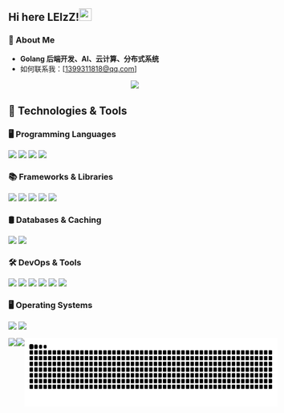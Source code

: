 ## Hi here LEIzZ!<img src="https://raw.githubusercontent.com/MartinHeinz/MartinHeinz/master/wave.gif" width="25px" height="25px" />
###  🤔 About Me
- **Golang 后端开发、AI、云计算、分布式系统**
- 如何联系我：[1399311818@qq.com]

<div align="center">
    <img src="https://github.com/user-attachments/assets/93f50043-52cf-4f69-86b5-f2616822a5a4" width="50%">
</div>

## 🔧 Technologies & Tools

### 🖥️ Programming Languages  
![](https://img.shields.io/badge/Golang-informational?style=flat&logo=go&logoColor=white&color=2bbc8a&labelWidth=100)
![](https://img.shields.io/badge/C++-informational?style=flat&logo=c%2B%2B&logoColor=white&color=2bbc8a&labelWidth=100)
![](https://img.shields.io/badge/Python-informational?style=flat&logo=python&logoColor=white&color=2bbc8a&labelWidth=100)
![](https://img.shields.io/badge/Java-informational?style=flat&logo=openjdk&logoColor=white&color=2bbc8a&labelWidth=100)

### 📚 Frameworks & Libraries  
![](https://img.shields.io/badge/Gin-informational?style=flat&logo=go&logoColor=white&color=2bbc8a&labelWidth=100)
![](https://img.shields.io/badge/Gorm-informational?style=flat&logo=go&logoColor=white&color=2bbc8a&labelWidth=100)
![](https://img.shields.io/badge/MyBatis-informational?style=flat&logo=apache-mybatis&logoColor=white&color=2bbc8a&labelWidth=100)
![](https://img.shields.io/badge/SpringBoot-informational?style=flat&logo=springboot&logoColor=white&color=2bbc8a&labelWidth=100)
![](https://img.shields.io/badge/PyTorch-informational?style=flat&logo=pytorch&logoColor=white&color=2bbc8a&labelWidth=100)

### 🛢️ Databases & Caching  
![](https://img.shields.io/badge/MySQL-informational?style=flat&logo=mysql&logoColor=white&color=2bbc8a&labelWidth=100)
![](https://img.shields.io/badge/Redis-informational?style=flat&logo=redis&logoColor=white&color=2bbc8a&labelWidth=100)

### 🛠️ DevOps & Tools  
![](https://img.shields.io/badge/VSCode-informational?style=flat&logo=visual-studio-code&logoColor=white&color=2bbc8a&labelWidth=100)
![](https://img.shields.io/badge/Vim-informational?style=flat&logo=vim&logoColor=white&color=2bbc8a&labelWidth=100)
![](https://img.shields.io/badge/Docker-informational?style=flat&logo=docker&logoColor=white&color=2bbc8a&labelWidth=100)
![](https://img.shields.io/badge/IntelliJ_IDEA-informational?style=flat&logo=intellij-idea&logoColor=white&color=2bbc8a&labelWidth=100)
![](https://img.shields.io/badge/PyCharm-informational?style=flat&logo=pycharm&logoColor=white&color=2bbc8a&labelWidth=100)
![](https://img.shields.io/badge/Anaconda-informational?style=flat&logo=anaconda&logoColor=white&color=2bbc8a&labelWidth=100)

### 🖥️ Operating Systems  
![](https://img.shields.io/badge/MacOS-informational?style=flat&logo=apple&logoColor=white&color=2bbc8a&labelWidth=100)
![](https://img.shields.io/badge/Linux-informational?style=flat&logo=linux&logoColor=white&color=2bbc8a&labelWidth=100)

<div align="center">
  <div style="display: flex; justify-content: space-between; width: 100%; max-width: 1000px;">
    <img height="137px" src="https://github-readme-stats.vercel.app/api?username=IAMLEIzZ&hide_title=true&hide_border=true&show_icons=true&include_all_commits=true&count_private=true&line_height=21&text_color=000&icon_color=000&bg_color=0,ea6161,ffc64d,fffc4d,52fa5a&theme=graywhite" />
    <img height="137px" src="https://github-readme-stats.vercel.app/api/top-langs/?username=IAMLEIzZ&hide=html&hide_title=true&hide_border=true&layout=compact&langs_count=6&exclude_repo=comp426,Redventures-Movie-Quotes&text_color=000&icon_color=fff&bg_color=0,52fa5a,4dfcff,c64dff&theme=graywhite" />
    <img height="137px" src="https://raw.githubusercontent.com/IAMLEIzZ/IAMLEIzZ/output/github-contribution-grid-snake.svg" />
  </div>
</div>
